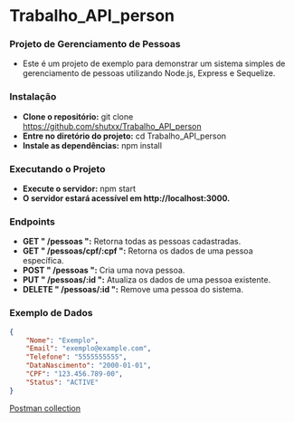 # Trabalho_API_person

### Projeto de Gerenciamento de Pessoas
- Este é um projeto de exemplo para demonstrar um sistema simples de gerenciamento de pessoas utilizando Node.js, Express e Sequelize.

### Instalação
- **Clone o repositório:** git clone https://github.com/shutxx/Trabalho_API_person
- **Entre no diretório do projeto:** cd Trabalho_API_person
- **Instale as dependências:** npm install

### Executando o Projeto
- **Execute o servidor:** npm start
- **O servidor estará acessível em http://localhost:3000.**

### Endpoints
- **GET " /pessoas ":** Retorna todas as pessoas cadastradas.
- **GET " /pessoas/cpf/:cpf ":** Retorna os dados de uma pessoa específica.
- **POST " /pessoas ":** Cria uma nova pessoa.
- **PUT " /pessoas/:id ":** Atualiza os dados de uma pessoa existente.
- **DELETE " /pessoas/:id ":** Remove uma pessoa do sistema.

### Exemplo de Dados

```json
{
    "Nome": "Exemplo",
    "Email": "exemplo@example.com",
    "Telefone": "5555555555",
    "DataNascimento": "2000-01-01",
    "CPF": "123.456.789-00",
    "Status": "ACTIVE"
}
```
[Postman collection](https://github.com/shutxx/Trabalho_API_person/blob/main/APIperson.postman_collection.json)